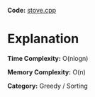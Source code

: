 **Code:** [stove.cpp](./stove.cpp)

# Explanation

**Time Complexity:** O(nlogn)

**Memory Complexity:** O(n) 

**Category:** Greedy / Sorting

